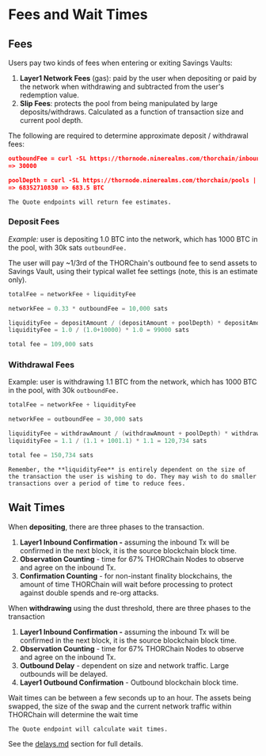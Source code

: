 # Fees and Wait Times

## **Fees**

Users pay two kinds of fees when entering or exiting Savings Vaults:

1. **Layer1 Network Fees** (gas): paid by the user when depositing or paid by the network when withdrawing and subtracted from the user's redemption value.
2. **Slip Fees**: protects the pool from being manipulated by large deposits/withdraws. Calculated as a function of transaction size and current pool depth.

The following are required to determine approximate deposit / withdrawal fees:

```json
outboundFee = curl -SL https://thornode.ninerealms.com/thorchain/inbound_addresses | jq '.[] | select(.chain == "BTC") | .outbound_fee'
=> 30000

poolDepth = curl -SL https://thornode.ninerealms.com/thorchain/pools | jq '.[] | select(.asset == "BTC.BTC") | .balance_asset'
=> 68352710830 => 683.5 BTC
```

```admonish info
The Quote endpoints will return fee estimates.
```

### Deposit Fees

_Example:_ user is depositing 1.0 BTC into the network, which has 1000 BTC in the pool, with 30k sats `outboundFee.`

The user will pay \~1/3rd of the THORChain's outbound fee to send assets to Savings Vault, using their typical wallet fee settings (note, this is an estimate only).

```go
totalFee = networkFee + liquidityFee

networkFee = 0.33 * outboundFee = 10,000 sats

liquidityFee = depositAmount / (depositAmount + poolDepth) * depositAmount
liquidityFee = 1.0 / (1.0+10000) * 1.0 = 99000 sats

total fee = 109,000 sats
```

### Withdrawal Fees

Example: user is withdrawing 1.1 BTC from the network, which has 1000 BTC in the pool, with 30k `outboundFee.`

```go
totalFee = networkFee + liquidityFee

networkFee = outboundFee = 30,000 sats

liquidityFee = withdrawAmount / (withdrawAmount + poolDepth) * withdrawAmount
liquidityFee = 1.1 / (1.1 + 1001.1) * 1.1 = 120,734 sats

total fee = 150,734 sats
```

```admonish info
Remember, the **liquidityFee** is entirely dependent on the size of the transaction the user is wishing to do. They may wish to do smaller transactions over a period of time to reduce fees.
```

## Wait Times

When **depositing**, there are three phases to the transaction.

1. **Layer1 Inbound Confirmation -** assuming the inbound Tx will be confirmed in the next block, it is the source blockchain block time.
2. **Observation Counting** - time for 67% THORChain Nodes to observe and agree on the inbound Tx.
3. **Confirmation Counting** - for non-instant finality blockchains, the amount of time THORChain will wait before processing to protect against double spends and re-org attacks.

When **withdrawing** using the dust threshold, there are three phases to the transaction

1. **Layer1 Inbound Confirmation -** assuming the inbound Tx will be confirmed in the next block, it is the source blockchain block time.
2. **Observation Counting** - time for 67% THORChain Nodes to observe and agree on the inbound Tx.
3. **Outbound Delay** - dependent on size and network traffic. Large outbounds will be delayed.
4. **Layer1 Outbound Confirmation** - Outbound blockchain block time.

Wait times can be between a few seconds up to an hour. The assets being swapped, the size of the swap and the current network traffic within THORChain will determine the wait time

```admonish info
The Quote endpoint will calculate wait times.
```

See the [delays.md](../concepts/delays.md "mention") section for full details.
